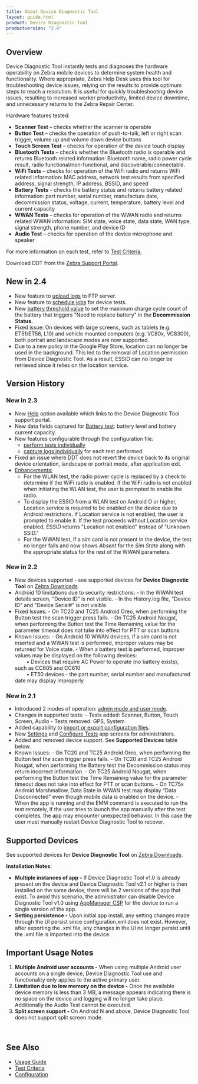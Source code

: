 ```yaml
---
title: About Device Diagnostic Tool
layout: guide.html
product: Device Diagnostic Tool
productversion: "2.4"
---
```


## Overview

Device Diagnostic Tool instantly tests and diagnoses the hardware operability on Zebra mobile devices to determine system health and functionality. Where appropriate, Zebra Help Desk uses this tool for troubleshooting device issues, relying on the results to provide optimum steps to reach a resolution. It is useful for quickly troubleshooting device issues, resulting to increased worker productivity, limited device downtime, and unnecessary returns to the Zebra Repair Center.

Hardware features tested:

- **Scanner Test** – checks whether the scanner is operable
- **Button Test** – checks the operation of push-to-talk, left or right scan trigger, volume up and volume down device buttons
- **Touch Screen Test** – checks for operation of the device touch display
- **Bluetooth Tests** – checks whether the Bluetooth radio is operable and returns Bluetooth related information: Bluetooth name, radio power cycle result, radio functional/non-functional, and discoverable/connectable.
- **WiFi Tests** – checks for operation of the WiFi radio and returns WiFi related information: MAC address, network test results from specified address, signal strength, IP address, BSSID, and speed
- **Battery Tests** – checks the battery status and returns battery related information: part number, serial number, manufacture date, decommission status, voltage, current, temperature, battery level and current capacity
- **WWAN Tests** – checks for operation of the WWAN radio and returns related WWAN information: SIM state, voice state, data state, WAN type, signal strength, phone number, and device ID
- **Audio Test** – checks for operation of the device microphone and speaker

<p>For more information on each test, refer to <a href="../criteria">Test Criteria.</a></p>

<p>Download DDT from the <a href="https://www.zebra.com/us/en/support-downloads/software/utilities/device-diagnostic-tool.html">Zebra Support Portal</a>.</p>

## New in 2.4

* New feature to [upload logs](../usage/#uploadlogs) to FTP server.
* New feature to [schedule jobs](../usage/#schedulejobs) for device tests.
* New [battery threshold value](../configuration/#configuretests) to set the maximum charge cycle count of the battery that triggers "Need to replace battery" in the **Decommission Status.**
* Fixed issue: On devices with large screens, such as tablets (e.g. ET51/ET56, L10) and vehicle mounted computers (e.g. VC80x, VC8300), both portrait and landscape modes are now supported.
* Due to a new policy in the Google Play Store, location can no longer be used in the background. This led to the removal of Location permission from Device Diagnostic Tool. As a result, ESSID can no longer be retrieved since it relies on the location service.

## Version History

### New in 2.3

* New [Help](../usage/#userinterface) option available which links to the Device Diagnostic Tool support portal.
* New data fields captured for [Battery test](../usage/#batterytest): battery level and battery current capacity.
* New features configurable through the configuration file:
    * [perform tests individually](../configuration/#configurationfile)
    * [capture logs individually](../configuration/#configurationfile) for each test performed
* Fixed an issue where DDT does not revert the device back to its original device orientation, landscape or portrait mode, after application exit.
* [Enhancements:](../usage/#userinterface)
    * For the WLAN test, the radio power cycle is replaced by a check to determine if the WiFi radio is enabled. If the WiFi radio is not enabled when initiating the WLAN test, the user is prompted to enable the radio.
    * To display the ESSID from a WLAN test on Android O or higher, Location service is required to be enabled on the device due to Android restrictions. If Location service is not enabled, the user is prompted to enable it. If the test proceeds without Location service enabled, _ESSID_ returns "Location not enabled" instead of "Unknown SSID." 
    * For the WWAN test, if a sim card is not present in the device, the test no longer fails and now shows _Absent_ for the _Sim State_ along with the appropriate status for the rest of the WWAN parameters.

### New in 2.2

- New devices supported - see supported devices for **Device Diagnostic Tool** on [Zebra Downloads](https://www.zebra.com/us/en/support-downloads/software/utilities/device-diagnostic-tool.html).
- Android 10 limitations due to security restrictions:
        - In the WWAN test details screen, "Device ID" is not visible.
        - In the History.log file, "Device ID" and "Device Serial#" is not visible.
- Fixed Issues:
        - On TC20 and TC25 Android Oreo, when performing the Button test the scan trigger press fails.
        - On TC25 Android Nougat, when performing the Button test the Time Remaining value for the parameter timeout does not take into effect for PTT or scan buttons.
- Known Issues:
        - On Android 10 WWAN devices, if a sim card is not inserted and a WWAN test is performed, improper values may be returned for Voice state.
        - When a battery test is performed, improper values may be displayed on the following devices:<br>
  &nbsp;&nbsp;&nbsp;&nbsp;&nbsp;&nbsp;&nbsp;&nbsp;• Devices that require AC Power to operate (no battery exists), such as CC605 and CC610<br>
  &nbsp;&nbsp;&nbsp;&nbsp;&nbsp;&nbsp;&nbsp;&nbsp;• ET50 devices - the part number, serial number and manufactured date may display improperly

### New in 2.1

- Introduced 2 modes of operation: [admin mode and user mode](../usage).
- Changes in supported tests:
        - Tests added: Scanner, Button, Touch Screen, Audio
        - Tests removed: GPS, System
- Added capability to [import or export configuration files](../configuration).
- New [Settings](../configuration) and [Configure Tests](../configuration) app screens for administrators.
- Added and removed device support. See **Supported Devices** table below.
- Known Issues:
        - On TC20 and TC25 Android Oreo, when performing the Button test the scan trigger press fails.
        - On TC20 and TC25 Android Nougat, when performing the Battery test the Decommission status may return incorrect information.
        - On TC25 Android Nougat, when performing the Button test the Time Remaining value for the parameter timeout does not take into effect for PTT or scan buttons.
        - On TC75x Android Marshmallow, Data State in WWAN test may display “Data Disconnected” even though mobile data is enabled on the device.
        - When the app is running and the EMM command is executed to run the test remotely, if the user tries to launch the app manually after the test completes, the app may encounter unexpected behavior. In this case the user must manually restart Device Diagnostic Tool to recover.


## Supported Devices

See supported devices for **Device Diagnostic Tool** on [Zebra Downloads](https://www.zebra.com/us/en/support-downloads/software/utilities/device-diagnostic-tool.html).

<!--
The following table lists the supported GMS devices, except for MC33 which only supports non-GMS: </p>

<table class="facelift" align="center" style="width:90%" border="1" padding="5px">
  <tr bgcolor="#dce8ef">
    <th>Device</th>
    <th style="text-align:center">Android 4.4 <br>(KitKat)</th>
    <th style="text-align:center">Android 5.x <br>(Lollipop)</th>
    <th style="text-align:center">Android 6.x <br>(Marshmallow)</th>
    <th style="text-align:center">Android 7.x <br>(Nougat)</th>
    <th style="text-align:center">Android 8.x <br>(Oreo)</th>
    <th style="text-align:center">Android 9.x <br>(Pie)</th>
  </tr>
  <tr>
    <td>MC18</td>
    <td style="text-align:center">&#x25cf;</td>
    <td style="text-align:center">&#x25cf;</td>
    <td></td>
    <td></td>
    <td></td>
    <td></td>
  </tr>
  <tr>
    <td>MC32</td>
    <td></td>
    <td style="text-align:center">&#x25cf;</td>
    <td></td>
    <td></td>
    <td></td>
    <td></td>
  </tr>
  <tr>
    <td>MC33</td>
    <td></td>
    <td></td>
    <td></td>
    <td style="text-align:center">&#x25cf;</td>
    <td></td>
    <td></td>
  </tr>
  <tr>
    <td>MC67</td>
    <td style="text-align:center">&#x25cf;</td>
    <td></td>
    <td></td>
    <td></td>
    <td></td>
    <td></td>
  </tr>

  <tr>
    <td>TC20</td>
    <td></td>
    <td></td>
    <td></td>
    <td style="text-align:center">&#x25cf;</td>
    <td style="text-align:center">&#x25cf;</td>
    <td></td>
  </tr>
  <tr>
    <td>TC25</td>
    <td></td>
    <td></td>
    <td></td>
    <td style="text-align:center">&#x25cf;</td>
    <td style="text-align:center">&#x25cf;</td>
    <td></td>
  </tr>
  <tr>
    <td>TC51</td>
    <td></td>
    <td></td>
    <td style="text-align:center">&#x25cf;</td>
    <td style="text-align:center">&#x25cf;</td>
    <td style="text-align:center">&#x25cf;</td>
    <td></td>
  </tr>
  <tr>
    <td>TC52</td>
    <td></td>
    <td></td>
    <td></td>
    <td></td>
    <td style="text-align:center">&#x25cf;</td>
    <td></td>
  </tr>
  <tr>
    <td>TC55</td>
    <td style="text-align:center">&#x25cf;</td>
    <td></td>
    <td></td>
    <td></td>
    <td></td>
    <td></td>
  </tr>
  <tr>
    <td>TC56</td>
    <td></td>
    <td></td>
    <td style="text-align:center">&#x25cf;</td>
    <td style="text-align:center">&#x25cf;</td>
    <td style="text-align:center">&#x25cf;</td>
    <td></td>
  </tr>
  <tr>
    <td>TC57</td>
    <td></td>
    <td></td>
    <td></td>
    <td></td>
    <td style="text-align:center">&#x25cf;</td>
    <td></td>
  </tr>
  <tr>
    <td>TC70</td>
    <td style="text-align:center">&#x25cf;</td>
    <td style="text-align:center">&#x25cf;</td>
    <td></td>
    <td></td>
    <td></td>
    <td></td>
  </tr>
  <tr>
    <td>TC70X</td>
    <td></td>
    <td></td>
    <td style="text-align:center">&#x25cf;</td>
    <td style="text-align:center">&#x25cf;</td>
    <td></td>
    <td></td>
  </tr>
  <tr>
    <td>TC75</td>
    <td style="text-align:center">&#x25cf;</td>
    <td style="text-align:center">&#x25cf;</td>
    <td></td>
    <td></td>
    <td></td>
    <td></td>
  </tr>
  <tr>
    <td>TC75X</td>
    <td></td>
    <td></td>
    <td style="text-align:center">&#x25cf;</td>
    <td style="text-align:center">&#x25cf;</td>
    <td></td>
    <td></td>
  </tr>
  <tr>
    <td>TC8000</td>
    <td></td>
    <td style="text-align:center">&#x25cf;</td>
    <td></td>
    <td></td>
    <td></td>
    <td></td>
  </tr>
</table>
-->

**Installation Notes:**

- **Multiple instances of app -** If Device Diagnostic Tool v1.0 is already present on the device and Device Diagnostic Tool v2.1 or higher is then installed on the same device, there will be 2 versions of the app that exist. To avoid this scenario, the administrator can disable Device Diagnostic Tool v1.0 using [AppManager CSP](/mx/appmgr) for the device to run a single version of the app.
- **Setting persistence -** Upon initial app install, any setting changes made through the UI persist since configuration.xml does not exist. However, after exporting the .xml file, any changes in the UI no longer persist until the .xml file is imported into the device.

## Important Usage Notes

1. **Multiple Android user accounts -** When using multiple Android user accounts on a single device, Device Diagnostic Tool use and functionality only applies to the active primary user.
2. **Limitation due to low memory on the device -** Once the available device memory is less than 3 MB, a message appears indicating there is no space on the device and logging will no longer take place. Additionally the Audio Test cannot be executed.
3. **Split screen support -** On Android N and above, Device Diagnostic Tool does not support split screen mode.

<br>


## See Also

- [Usage Guide](../usage)
- [Test Criteria](../criteria)
- [Configuration](../configuration)
